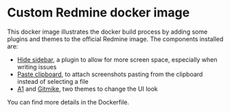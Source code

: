 # Custom Redmine docker image

This docker image illustrates the docker build process by adding some plugins and themes to the official Redmine image. The components installed are:
- [Hide sidebar](https://gitlab.com/bdemirkir/sidebar_hide), a plugin to allow for more screen space, especially when writing issues
- [Paste clipboard](https://github.com/peclik/clipboard_image_paste), to attach screenshots pasting from the clipboard instead of selecting a file
- [A1](https://www.redmineup.com/pages/themes/a1) and [Gitmike](https://github.com/makotokw/redmine-theme-gitmike), two themes to change the UI look

You can find more details in the Dockerfile.
